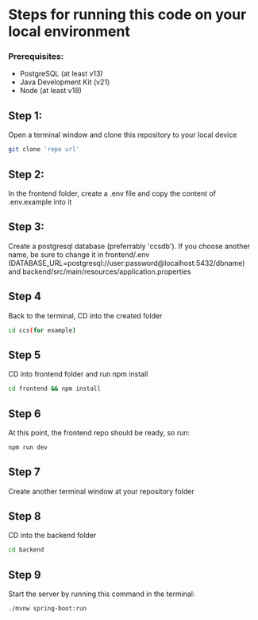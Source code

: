 # Steps for running this code on your local environment

### Prerequisites:
- PostgreSQL (at least v13)
- Java Development Kit (v21)
- Node (at least v18)

## Step 1:
Open a terminal window and clone this repository to your local device
```bash
git clone 'repo url'
```

## Step 2:
In the frontend folder, create a .env file and copy the content of .env.example into it

## Step 3:
Create a postgresql database (preferrably 'ccsdb'). If you choose another name, be sure to change it in frontend/.env (DATABASE_URL=postgresql://user:password@localhost:5432/dbname) and backend/src/main/resources/application.properties

## Step 4
Back to the terminal, CD into the created folder
```bash
cd ccs(for example)
```

## Step 5
CD into frontend folder and run npm install
```bash
cd frontend && npm install
```

## Step 6
At this point, the frontend repo should be ready, so run:
```bash
npm run dev
```

## Step 7
Create another terminal window at your repository folder

## Step 8
CD into the backend folder
``` bash
cd backend
```

## Step 9
Start the server by running this command in the terminal:
``` bash
./mvnw spring-boot:run
```
